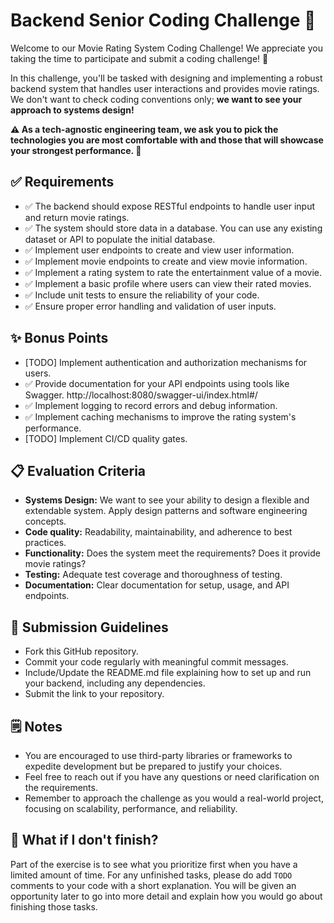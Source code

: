 # Backend Senior Coding Challenge 🍿

Welcome to our Movie Rating System Coding Challenge! We appreciate you taking
the time to participate and submit a coding challenge! 🥳

In this challenge, you'll be tasked with designing and implementing a robust
backend system that handles user interactions and provides movie ratings. We
don't want to check coding conventions only; **we want to see your approach
to systems design!**

**⚠️ As a tech-agnostic engineering team, we ask you to pick the technologies
you are most comfortable with and those that will showcase your strongest
performance. 💪**

## ✅ Requirements

- ✅ The backend should expose RESTful endpoints to handle user input and
  return movie ratings.
- ✅ The system should store data in a database. You can use any existing
  dataset or API to populate the initial database.
- ✅ Implement user endpoints to create and view user information.
- ✅ Implement movie endpoints to create and view movie information.
- ✅ Implement a rating system to rate the entertainment value of a movie.
- ✅ Implement a basic profile where users can view their rated movies.
- ✅ Include unit tests to ensure the reliability of your code.
- ✅ Ensure proper error handling and validation of user inputs.

## ✨ Bonus Points

- [TODO] Implement authentication and authorization mechanisms for users.
- ✅ Provide documentation for your API endpoints using tools like Swagger. http://localhost:8080/swagger-ui/index.html#/
- ✅ Implement logging to record errors and debug information.
- ✅ Implement caching mechanisms to improve the rating system's performance.
- [TODO] Implement CI/CD quality gates.

## 📋 Evaluation Criteria

- **Systems Design:** We want to see your ability to design a flexible and
  extendable system. Apply design patterns and software engineering concepts.
- **Code quality:** Readability, maintainability, and adherence to best
  practices.
- **Functionality:** Does the system meet the requirements? Does it provide
  movie
  ratings?
- **Testing:** Adequate test coverage and thoroughness of testing.
- **Documentation:** Clear documentation for setup, usage, and API endpoints.

## 📐 Submission Guidelines

- Fork this GitHub repository.
- Commit your code regularly with meaningful commit messages.
- Include/Update the README.md file explaining how to set up and run your
  backend, including any dependencies.
- Submit the link to your repository.

## 🗒️ Notes

- You are encouraged to use third-party libraries or frameworks to expedite
  development but be prepared to justify your choices.
- Feel free to reach out if you have any questions or need clarification on the
  requirements.
- Remember to approach the challenge as you would a real-world project, focusing
  on scalability, performance, and reliability.

## 🤔 What if I don't finish?

Part of the exercise is to see what you prioritize first when you have a limited
amount of time. For any unfinished tasks, please do add `TODO` comments to
your code with a short explanation. You will be given an opportunity later to go
into more detail and explain how you would go about finishing those tasks.
